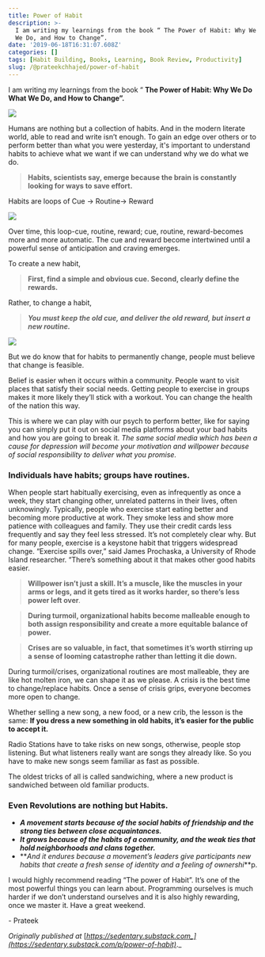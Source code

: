 ```yaml
---
title: Power of Habit
description: >-
  I am writing my learnings from the book “ The Power of Habit: Why We Do What
  We Do, and How to Change”.
date: '2019-06-18T16:31:07.608Z'
categories: []
tags: [Habit Building, Books, Learning, Book Review, Productivity]
slug: /@prateekchhajed/power-of-habit
---
```


I am writing my learnings from the book “ **The Power of Habit: Why We Do What We Do, and How to Change”.**

![](https://cdn-images-1.medium.com/max/800/1*gnrgVtZ15VFH65ihwq8lNQ.png)

Humans are nothing but a collection of habits. And in the modern literate world, able to read and write isn’t enough. To gain an edge over others or to perform better than what you were yesterday, it's important to understand habits to achieve what we want if we can understand why we do what we do.

> **Habits, scientists say, emerge because the brain is constantly looking for ways to save effort.**

Habits are loops of Cue -> Routine-> Reward

![](https://cdn-images-1.medium.com/max/800/0*Sz8HyzWCqSkivZUV.png)

Over time, this loop-cue, routine, reward; cue, routine, reward-becomes more and more automatic. The cue and reward become intertwined until a powerful sense of anticipation and craving emerges.

To create a new habit,

> **First, find a simple and obvious cue. Second, clearly define the rewards.**

Rather, to change a habit,

> **_You must keep the old cue, and deliver the old reward, but insert a new routine._**

![](https://cdn-images-1.medium.com/max/800/0*F5VBSrsYeULuC64m.jpeg)

But we do know that for habits to permanently change, people must believe that change is feasible.

Belief is easier when it occurs within a community. People want to visit places that satisfy their social needs. Getting people to exercise in groups makes it more likely they’ll stick with a workout. You can change the health of the nation this way.

This is where we can play with our psych to perform better, like for saying you can simply put it out on social media platforms about your bad habits and how you are going to break it. _The same social media which has been a cause for depression will become your motivation and willpower because of social responsibility to deliver what you promise._

### Individuals have habits; groups have routines.

When people start habitually exercising, even as infrequently as once a week, they start changing other, unrelated patterns in their lives, often unknowingly. Typically, people who exercise start eating better and becoming more productive at work. They smoke less and show more patience with colleagues and family. They use their credit cards less frequently and say they feel less stressed. It’s not completely clear why. But for many people, exercise is a keystone habit that triggers widespread change. “Exercise spills over,” said James Prochaska, a University of Rhode Island researcher. “There’s something about it that makes other good habits easier.

> **Willpower isn’t just a skill. It’s a muscle, like the muscles in your arms or legs, and it gets tired as it works harder, so there’s less power left over**_._

> **During turmoil, organizational habits become malleable enough to both assign responsibility and create a more equitable balance of power.**

> **Crises are so valuable, in fact, that sometimes it’s worth stirring up a sense of looming catastrophe rather than letting it die down.**

During turmoil/crises, organizational routines are most malleable, they are like hot molten iron, we can shape it as we please. A crisis is the best time to change/replace habits. Once a sense of crisis grips, everyone becomes more open to change.

Whether selling a new song, a new food, or a new crib, the lesson is the same: **If you dress a new something in old habits, it’s easier for the public to accept it.**

Radio Stations have to take risks on new songs, otherwise, people stop listening. But what listeners really want are songs they already like. So you have to make new songs seem familiar as fast as possible.

The oldest tricks of all is called sandwiching, where a new product is sandwiched between old familiar products.

### Even Revolutions are nothing but Habits.

*   **_A movement starts because of the social habits of friendship and the strong ties between close acquaintances._**
*   **_It grows because of the habits of a community, and the weak ties that hold neighborhoods and clans together._**
*   **_And it endures because a movement’s leaders give participants new habits that create a fresh sense of identity and a feeling of ownershi_**p.

I would highly recommend reading “The power of Habit”. It’s one of the most powerful things you can learn about. Programming ourselves is much harder if we don’t understand ourselves and it is also highly rewarding, once we master it. Have a great weekend.

\- Prateek

_Originally published at_ [_https://sedentary.substack.com_](https://sedentary.substack.com/p/power-of-habit)_._
